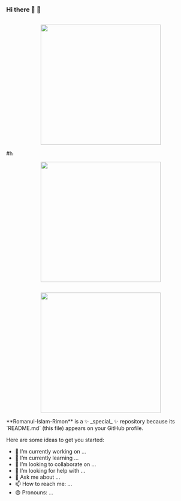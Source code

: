 ### Hi there 👋 🥰
<div class="separator" style="clear: both;"><a href="https://blogger.googleusercontent.com/img/b/R29vZ2xl/AVvXsEiwFj_t15INThr8ObZBzoDtg9pocE2ctPHt5ohEgMJVVxFZb59n0_ua-ISdoC6znniM8AcqqHm4nBVn8Fhxj7ro_x-X-PGtxmpu67QzvhFel_ojICTGz0_NA9jy21vPSoA4snl75LbXaFg_oEPw4y7flq9WH6bmeoi5XVtmQQ2NJ77Y3Bb3C_0fGM3CDA/s1350/romanul_islam_rimon_273855585_482856396784285_2496977207960809519_n.jpg" style="display: block; padding: 1em 0; text-align: center; "><img alt="" border="0" height="320" data-original-height="1350" data-original-width="1080" src="https://blogger.googleusercontent.com/img/b/R29vZ2xl/AVvXsEiwFj_t15INThr8ObZBzoDtg9pocE2ctPHt5ohEgMJVVxFZb59n0_ua-ISdoC6znniM8AcqqHm4nBVn8Fhxj7ro_x-X-PGtxmpu67QzvhFel_ojICTGz0_NA9jy21vPSoA4snl75LbXaFg_oEPw4y7flq9WH6bmeoi5XVtmQQ2NJ77Y3Bb3C_0fGM3CDA/s320/romanul_islam_rimon_273855585_482856396784285_2496977207960809519_n.jpg"/></a></div> #h <div class="separator" style="clear: both;"><a href="https://blogger.googleusercontent.com/img/b/R29vZ2xl/AVvXsEghVuUrad7HQK90zlBN-2AoHyJ7nkwseDOIpvIrhcfZRHs8Sjs0Np3jjbnGGO6SD4p5vokTpEvdVhSKA7kfNBwdCKYNDCY-Sz_4XEh8gG68K0WNMN0pGFmLJrJpko-ofKirZcqj9kzQ1RtKG0Ug0pWUTZpFqKgYHOPYoc_ukeK85IO7m-rYguz07eZO0A/s1350/romanul_islam_rimon_258170344_318942036899001_2489669073503247342_n.jpg" style="display: block; padding: 1em 0; text-align: center; "><img alt="" border="0" height="320" data-original-height="1350" data-original-width="1080" src="https://blogger.googleusercontent.com/img/b/R29vZ2xl/AVvXsEghVuUrad7HQK90zlBN-2AoHyJ7nkwseDOIpvIrhcfZRHs8Sjs0Np3jjbnGGO6SD4p5vokTpEvdVhSKA7kfNBwdCKYNDCY-Sz_4XEh8gG68K0WNMN0pGFmLJrJpko-ofKirZcqj9kzQ1RtKG0Ug0pWUTZpFqKgYHOPYoc_ukeK85IO7m-rYguz07eZO0A/s320/romanul_islam_rimon_258170344_318942036899001_2489669073503247342_n.jpg"/></a></div><div class="separator" style="clear: both;"><a href="https://blogger.googleusercontent.com/img/b/R29vZ2xl/AVvXsEjReRg7m7I-XwDwOc5z75Y0DjiHqonhV5IJjwOMKVm3qFfIPgHB-vFvcrqQB2nZqlAFT6wQ5wTZcKr_3y1ebCGtVRZ6dvsDhy6DEKK-1gwwVwUsr2L0agQ_dOMlGv1n62OSV_R04V3LLFe7HlLa68Mlvb_xtpoHXyuLEPGTwmg-pbRpHsWs9rln4mZAoQ/s1351/romanul_islam_rimon_273403175_687107102650631_3889745287896352253_n.jpg" style="display: block; padding: 1em 0; text-align: center; "><img alt="" border="0" height="320" data-original-height="1351" data-original-width="1080" src="https://blogger.googleusercontent.com/img/b/R29vZ2xl/AVvXsEjReRg7m7I-XwDwOc5z75Y0DjiHqonhV5IJjwOMKVm3qFfIPgHB-vFvcrqQB2nZqlAFT6wQ5wTZcKr_3y1ebCGtVRZ6dvsDhy6DEKK-1gwwVwUsr2L0agQ_dOMlGv1n62OSV_R04V3LLFe7HlLa68Mlvb_xtpoHXyuLEPGTwmg-pbRpHsWs9rln4mZAoQ/s320/romanul_islam_rimon_273403175_687107102650631_3889745287896352253_n.jpg"/></a></div>
**Romanul-Islam-Rimon** is a ✨ _special_ ✨ repository because its `README.md` (this file) appears on your GitHub profile.

Here are some ideas to get you started:

- 🔭 I’m currently working on ...
- 🌱 I’m currently learning ...
- 👯 I’m looking to collaborate on ...
- 🤔 I’m looking for help with ...
- 💬 Ask me about ...
- 📫 How to reach me: ...
- 😄 Pronouns: ...
